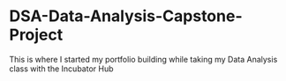 # DSA-Data-Analysis-Capstone-Project
This is where I started my portfolio building while taking my Data Analysis class with the Incubator Hub
